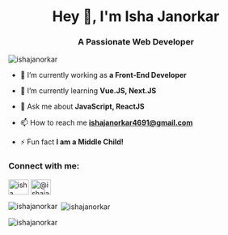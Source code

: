 
<h1 align="center">Hey 👋, I'm Isha Janorkar</h1>
<h3 align="center">A Passionate Web Developer</h3>


<p align="left"> <img src="https://komarev.com/ghpvc/?username=ishajanorkar&label=Profile%20views&color=0e75b6&style=flat" alt="ishajanorkar" /> </p>

- 🔭 I’m currently working as **a Front-End Developer**

- 🌱 I’m currently learning **Vue.JS, Next.JS**

- 💬 Ask me about **JavaScript, ReactJS**

- 📫 How to reach me **ishajanorkar4691@gmail.com**

- ⚡ Fun fact **I am a Middle Child!**

<h3 align="left">Connect with me:</h3>
<p align="left">
<a href="https://linkedin.com/in/isha janorkar" target="blank"><img align="center" src="https://raw.githubusercontent.com/rahuldkjain/github-profile-readme-generator/master/src/images/icons/Social/linked-in-alt.svg" alt="isha janorkar" height="30" width="40" /></a>
<a href="https://www.hackerrank.com/@ishajanorkar4691" target="blank"><img align="center" src="https://raw.githubusercontent.com/rahuldkjain/github-profile-readme-generator/master/src/images/icons/Social/hackerrank.svg" alt="@ishajanorkar4691" height="30" width="40" /></a>
</p>

<p><img align="left" src="https://github-readme-stats.vercel.app/api/top-langs?username=ishajanorkar&show_icons=true&locale=en&layout=compact" alt="ishajanorkar" /></p>

<p>&nbsp;<img align="center" src="https://github-readme-stats.vercel.app/api?username=ishajanorkar&show_icons=true&locale=en" alt="ishajanorkar" /></p>

<p><img align="center" src="https://github-readme-streak-stats.herokuapp.com/?user=ishajanorkar&" alt="ishajanorkar" /></p>
